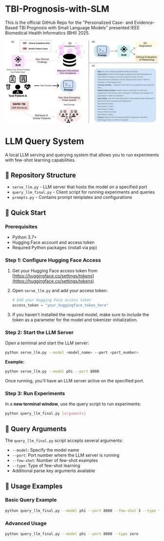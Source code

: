 # TBI-Prognosis-with-SLM
This is the official GitHub Repo for the "Personalized Case- and Evidence-Based TBI Prognosis with Small Language Models" presented IEEE Biomedical Health Informatics (BHI) 2025. 

![Fig 1](photos/Fig1_small.png)



# LLM Query System

A local LLM serving and querying system that allows you to run experiments with few-shot learning capabilities.

## 📁 Repository Structure

- `serve_llm.py` - LLM server that hosts the model on a specified port
- `query_llm_final.py` - Client script for running experiments and queries
- `prompts.py` - Contains prompt templates and configurations

## 🚀 Quick Start

### Prerequisites

- Python 3.7+
- Hugging Face account and access token
- Required Python packages (install via pip)

### Step 1: Configure Hugging Face Access

1. Get your Hugging Face access token from [https://huggingface.co/settings/tokens](https://huggingface.co/settings/tokens)

2. Open `serve_llm.py` and add your access token:
   ```python
   # Add your Hugging Face access token
   access_token = "your_huggingface_token_here"
   ```

3. If you haven't installed the required model, make sure to include the token as a parameter for the model and tokenizer initialization.

### Step 2: Start the LLM Server

Open a terminal and start the LLM server:

```bash
python serve_llm.py --model <model_name> --port <port_number>
```

**Example:**
```bash
python serve_llm.py --model phi --port 8000
```

Once running, you'll have an LLM server active on the specified port.

### Step 3: Run Experiments

In a **new terminal window**, use the query script to run experiments:

```bash
python query_llm_final.py [arguments]
```

## 🔧 Query Arguments

The `query_llm_final.py` script accepts several arguments:

- `--model`: Specify the model name
- `--port`: Port number where the LLM server is running
- `--few-shot`: Number of few-shot examples
- `--type`: Type of few-shot learning
- Additional parse key arguments available

## 📝 Usage Examples

### Basic Query Example

```bash
python query_llm_final.py --model phi --port 8000 --few-shot 3 --type few
```

### Advanced Usage

```bash
python query_llm_final.py --model phi --port 8000 --type zero 
```
<!-- 
## 🔄 Complete Workflow

1. **Setup**: Configure your Hugging Face token in `serve_llm.py`
2. **Serve**: Start the LLM server on your desired port
3. **Query**: Run experiments using the query script
4. **Analyze**: Review the results and iterate

## 📋 Terminal Commands Summary

```bash
# Terminal 1: Start the LLM server
python serve_llm.py --model <model_name> --port <port_number>

# Terminal 2: Run queries
python query_llm_final.py --model <model_name> --port <port_number> --few-shot <number> --type <type>
```

## 🛠️ Troubleshooting

- Ensure your Hugging Face token has the necessary permissions
- Verify the model name is correct and accessible
- Check that the specified port is available
- Make sure both terminals are in the same directory

## 📞 Support

For issues or questions, please open an issue in this repository.

---

**Note**: Make sure to keep your Hugging Face access token secure and never commit it to version control. -->